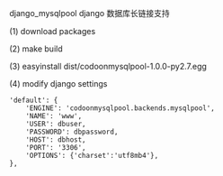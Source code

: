 django_mysqlpool
django 数据库长链接支持

(1) download packages

(2) make build

(3) easyinstall dist/codoonmysqlpool-1.0.0-py2.7.egg

(4) modify django settings
    
    'default': {
        'ENGINE': 'codoonmysqlpool.backends.mysqlpool', 
        'NAME': 'www', 
        'USER': dbuser, 
        'PASSWORD': dbpassword, 
        'HOST': dbhost, 
        'PORT': '3306',
        'OPTIONS': {'charset':'utf8mb4'},
    },

